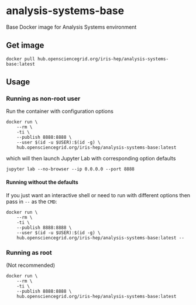# analysis-systems-base
Base Docker image for Analysis Systems environment

## Get image

```
docker pull hub.opensciencegrid.org/iris-hep/analysis-systems-base:latest
```

## Usage

### Running as non-root user

Run the container with configuration options

```
docker run \
    --rm \
    -ti \
    --publish 8888:8888 \
    --user $(id -u $USER):$(id -g) \
    hub.opensciencegrid.org/iris-hep/analysis-systems-base:latest
```

which will then launch Jupyter Lab with corresponding option defaults

```
jupyter lab --no-browser --ip 0.0.0.0 --port 8888
```

#### Running without the defaults

If you just want an interactive shell or need to run with different options then pass in `--` as the `CMD`:

```
docker run \
    --rm \
    -ti \
    --publish 8888:8888 \
    --user $(id -u $USER):$(id -g) \
    hub.opensciencegrid.org/iris-hep/analysis-systems-base:latest --
```

### Running as root

(Not recommended)

```
docker run \
    --rm \
    -ti \
    --publish 8888:8888 \
    hub.opensciencegrid.org/iris-hep/analysis-systems-base:latest
```

